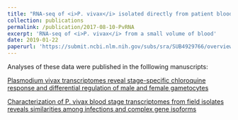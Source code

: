 ```yaml
---
title: "RNA-seq of <i>P. vivax</i> isolated directly from patient blood"
collection: publications
permalink: /publication/2017-08-10-PvRNA
excerpt: 'RNA-seq of <i>P. vivax</i> from a small volume of blood'
date: 2019-01-22
paperurl: 'https://submit.ncbi.nlm.nih.gov/subs/sra/SUB4929766/overview'
---
```

Analyses of these data were published in the folllowing manuscripts:

[Plasmodium vivax transcriptomes reveal stage-specific chloroquine response and differential regulation of male and female gametocytes](https://www.nature.com/articles/s41467-019-08312-z)

[Characterization of P. vivax blood stage transcriptomes from field isolates reveals similarities among infections and complex gene isoforms](https://www.nature.com/articles/s41598-017-07275-9/briefing/signup/?origin=Nature&originReferralPoint=EmailBanner)
